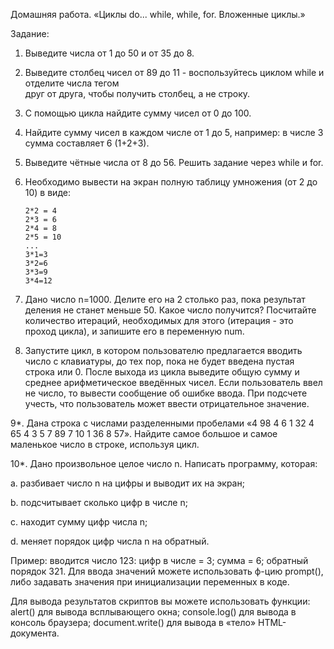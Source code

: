Домашняя работа.
«Циклы do... while, while, for. Вложенные циклы.»

Задание:

1. Выведите числа от 1 до 50 и от 35 до 8.

2. Выведите столбец чисел от 89 до 11 - воспользуйтесь циклом while и отделите числа
тегом <br /> друг от друга, чтобы получить столбец, а не строку.

3. С помощью цикла найдите сумму чисел от 0 до 100.

4. Найдите сумму чисел в каждом числе от 1 до 5, например: в числе 3 сумма составляет 6
(1+2+3).

5. Выведите чётные числа от 8 до 56. Решить задание через while и for.

6. Необходимо вывести на экран полную таблицу умножения (от 2 до 10) в виде:
    ```
    2*2 = 4
    2*3 = 6
    2*4 = 8
    2*5 = 10
    ...
    3*1=3
    3*2=6
    3*3=9
    3*4=12
    ```

7. Дано число n=1000. Делите его на 2 столько раз, пока результат деления не станет
меньше 50. Какое число получится? Посчитайте количество итераций, необходимых
для этого (итерация - это проход цикла), и запишите его в переменную num.

8. Запустите цикл, в котором пользователю предлагается вводить число с клавиатуры, до
тех пор, пока не будет введена пустая строка или 0. После выхода из цикла выведите
общую сумму и среднее арифметическое введённых чисел. Если пользователь ввел не
число, то вывести сообщение об ошибке ввода. При подсчете учесть, что пользователь
может ввести отрицательное значение.

9*. Дана строка с числами разделенными пробелами «4 98 4 6 1 32 4 65 4 3 5 7 89 7 10 1 36 8 57». Найдите самое большое и самое маленькое число в строке, используя цикл.

10*. Дано произвольное целое число n. Написать программу, которая:

a. разбивает число n на цифры и выводит их на экран;

b. подсчитывает сколько цифр в числе n;

c. находит сумму цифр числа n;

d. меняет порядок цифр числа n на обратный.

Пример: вводится число 123: цифр в числе = 3; сумма = 6; обратный порядок 321.
Для ввода значений можете использовать ф-цию prompt(), либо задавать значения при
инициализации переменных в коде.

Для вывода результатов скриптов вы можете использовать функции: alert() для вывода
всплывающего окна; console.log() для вывода в консоль браузера; document.write() для вывода
в «тело» HTML-документа.
